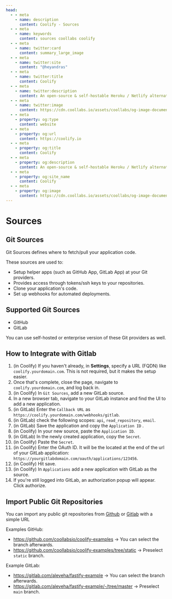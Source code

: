 ```yaml
---
head:
  - - meta
    - name: description
      content: Coolify - Sources
  - - meta
    - name: keywords
      content: sources coollabs coolify
  - - meta
    - name: twitter:card
      content: summary_large_image
  - - meta
    - name: twitter:site
      content: "@heyandras"
  - - meta
    - name: twitter:title
      content: Coolify
  - - meta
    - name: twitter:description
      content: An open-source & self-hostable Heroku / Netlify alternative.
  - - meta
    - name: twitter:image
      content: https://cdn.coollabs.io/assets/coollabs/og-image-documentation.png
  - - meta
    - property: og:type
      content: website
  - - meta
    - property: og:url
      content: https://coolify.io
  - - meta
    - property: og:title
      content: Coolify
  - - meta
    - property: og:description
      content: An open-source & self-hostable Heroku / Netlify alternative.
  - - meta
    - property: og:site_name
      content: Coolify
  - - meta
    - property: og:image
      content: https://cdn.coollabs.io/assets/coollabs/og-image-documentation.png
---
```


# Sources

## Git Sources

Git Sources defines where to fetch/pull your application code.

These sources are used to:

- Setup helper apps (such as GitHub App, GitLab App) at your Git providers.
- Provides access through tokens/ssh keys to your repositories.
- Clone your application's code.
- Set up webhooks for automated deployments.

## Supported Git Sources

- GitHub
- GitLab

You can use self-hosted or enterprise version of these Git providers as well.

## How to Integrate with Gitlab

1. (in Coolify) If you haven't already, in **Settings**, specify a URL (FQDN) like `coolify.yourdomain.com`. This is not required, but it makes the setup easier.
2. Once that's complete, close the page, navigate to `coolify.yourdomain.com`, and log back in.
3. (in Coolify) In `Git Sources`, add a new GitLab source.
4. In a new browser tab, navigate to your GitLab instance and find the UI to add a new application.
5. (in GitLab) Enter the `Callback URL` as `https://coolify.yourdomain.com/webhooks/gitlab`.
6. (in GitLab) check the following scopes: `api`, `read_repository`, `email`.
7. (in GitLab) Save the application and copy the `Application ID` .
8. (in Coolify) In your new source, paste the `Application ID`.
9. (in GitLab) In the newly created application, copy the `Secret`.
10. (in Coolify) Paste the `Secret`.
11. (in Coolify) Enter the OAuth ID. It will be the located at the end of the url of your GitLab application: `https://yourgitlabdomain.com/oauth/applications/123456`.
12. (in Coolify) Hit save.
13. (in Coolify) In `Applications` add a new application with GitLab as the source.
14. If you're still logged into GitLab, an authorization popup will appear. Click authorize.

## Import Public Git Repositories

You can import any public git repositories from [Github](https://github.com) or [Gitlab](https://gitlab.com) with a simple URL

Examples GitHub:

- https://github.com/coollabsio/coolify-examples -> You can select the branch afterwards.
- https://github.com/coollabsio/coolify-examples/tree/static -> Preselect `static` branch.

Example GitLab:

- https://gitlab.com/aleveha/fastify-example -> You can select the branch afterwards.
- https://gitlab.com/aleveha/fastify-example/-/tree/master -> Preselect `main` branch.
